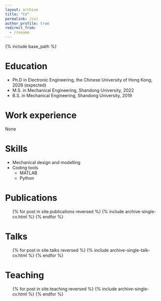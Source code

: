 ```yaml
---
layout: archive
title: "CV"
permalink: /cv/
author_profile: true
redirect_from:
  - /resume
---
```


{% include base_path %}

Education
======
* Ph.D in Electronic Engineering, the Chinese University of Hong Kong, 2026 (expected)
* M.S. in Mechanical Engineering, Shandong University, 2022
* B.S. in Mechanical Engineering, Shandong University, 2019

Work experience
======
None
  
Skills
======
* Mechanical design and modelling
* Coding tools
  * MATLAB
  * Python

Publications
======
  <ul>{% for post in site.publications reversed %}
    {% include archive-single-cv.html %}
  {% endfor %}</ul>
  
Talks
======
  <ul>{% for post in site.talks reversed %}
    {% include archive-single-talk-cv.html  %}
  {% endfor %}</ul>
  
Teaching
======
  <ul>{% for post in site.teaching reversed %}
    {% include archive-single-cv.html %}
  {% endfor %}</ul>
  

